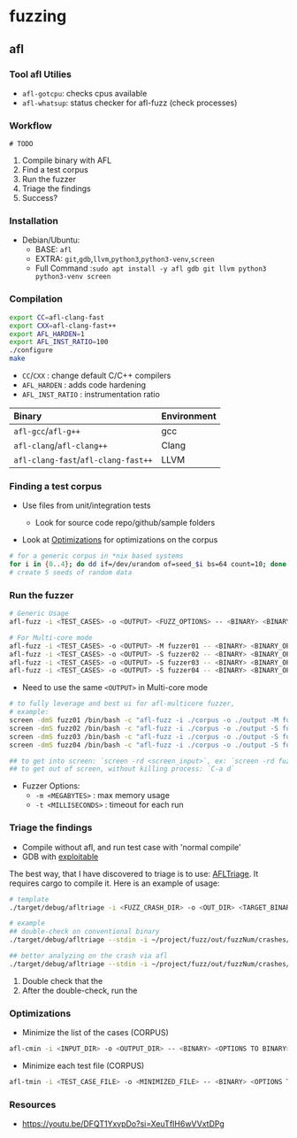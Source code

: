 # fuzzing

## afl

### Tool afl Utilies
- `afl-gotcpu`: checks cpus available
- `afl-whatsup`: status checker for afl-fuzz (check processes)


### Workflow
```mermaid
# TODO
```
1. Compile binary with AFL
1. Find a test corpus
1. Run the fuzzer
1. Triage the findings
1. Success?


### Installation
- Debian/Ubuntu:
  - BASE: `afl`
  - EXTRA: `git`,`gdb`,`llvm`,`python3`,`python3-venv`,`screen`
  - Full Command :`sudo apt install -y afl gdb git llvm python3 python3-venv screen`


### Compilation
```bash
export CC=afl-clang-fast
export CXX=afl-clang-fast++
export AFL_HARDEN=1
export AFL_INST_RATIO=100
./configure
make
```
- `CC`/`CXX` : change default C/C++ compilers
- `AFL_HARDEN` : adds code hardening
- `AFL_INST_RATIO` : instrumentation ratio 

| Binary | Environment 
| :---   | :----
| `afl-gcc`/`afl-g++` | gcc
| `afl-clang`/`afl-clang++` | Clang
| `afl-clang-fast`/`afl-clang-fast++` | LLVM


### Finding a test corpus
- Use files from unit/integration tests
  - Look for source code repo/github/sample folders

- Look at [Optimizations](#Optimizations) for optimizations on the corpus

```bash
# for a generic corpus in *nix based systems
for i in {0..4}; do dd if=/dev/urandom of=seed_$i bs=64 count=10; done
# create 5 seeds of random data
```


### Run the fuzzer
```bash
# Generic Usage
afl-fuzz -i <TEST_CASES> -o <OUTPUT> <FUZZ_OPTIONS> -- <BINARY> <BINARY_OPTIONS> @@
```

```bash
# For Multi-core mode
afl-fuzz -i <TEST_CASES> -o <OUTPUT> -M fuzzer01 -- <BINARY> <BINARY_OPTIONS> @@
afl-fuzz -i <TEST_CASES> -o <OUTPUT> -S fuzzer02 -- <BINARY> <BINARY_OPTIONS> @@
afl-fuzz -i <TEST_CASES> -o <OUTPUT> -S fuzzer03 -- <BINARY> <BINARY_OPTIONS> @@
afl-fuzz -i <TEST_CASES> -o <OUTPUT> -S fuzzer04 -- <BINARY> <BINARY_OPTIONS> @@
```
- Need to use the same `<OUTPUT>` in Multi-core mode


```bash
# to fully leverage and best ui for afl-multicore fuzzer,
# example:
screen -dmS fuzz01 /bin/bash -c "afl-fuzz -i ./corpus -o ./output -M fuzz01 -- ./simple @@"
screen -dmS fuzz02 /bin/bash -c "afl-fuzz -i ./corpus -o ./output -S fuzz02 -- ./simple @@"
screen -dmS fuzz03 /bin/bash -c "afl-fuzz -i ./corpus -o ./output -S fuzz03 -- ./simple @@"
screen -dmS fuzz04 /bin/bash -c "afl-fuzz -i ./corpus -o ./output -S fuzz04 -- ./simple @@"

## to get into screen: `screen -rd <screen_input>`, ex: `screen -rd fuzz01`
## to get out of screen, without killing process: `C-a d`
```

- Fuzzer Options:
  - `-m <MEGABYTES>` : max memory usage
  - `-t <MILLISECONDS>` : timeout for each run

### Triage the findings
- Compile without afl, and run test case with 'normal compile'
- GDB with [exploitable](https://github.com/jfoote/exploitable)


The best way, that I have discovered to triage is to use: [AFLTriage](https://github.com/quic/AFLTriage). It requires cargo to compile it. Here is an example of usage:

```bash
# template
./target/debug/afltriage -i <FUZZ_CRASH_DIR> -o <OUT_DIR> <TARGET_BINARY>

# example
## double-check on conventional binary
./target/debug/afltriage --stdin -i ~/project/fuzz/out/fuzzNum/crashes/id\:0000* -o project-fuzz-report ~/project/build/proj-bin

## better analyzing on the crash via afl
./target/debug/afltriage --stdin -i ~/project/fuzz/out/fuzzNum/crashes/id\:0000* -o project-fuzz-report ~/project/afl-build/proj-bin
```
1. Double check that the
1. After the double-check, run the 

### Optimizations
- Minimize the list of the cases (CORPUS)
```bash
afl-cmin -i <INPUT_DIR> -o <OUTPUT_DIR> -- <BINARY> <OPTIONS TO BINARY> @@
```

-  Minimize each test file (CORPUS)
```bash
afl-tmin -i <TEST_CASE_FILE> -o <MINIMIZED_FILE> -- <BINARY> <OPTIONS TO BINARY> @@
```


### Resources
- https://youtu.be/DFQT1YxvpDo?si=XeuTfIH6wVVxtDPg